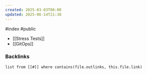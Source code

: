```yaml
---
created: 2025-03-03T08:00
updated: 2025-06-14T21:38
---
```

#index #public

- [[Stress Tests]]
- [[GitOps]]

### Backlinks
```dataview 
list from [[#]] where contains(file.outlinks, this.file.link)
```

